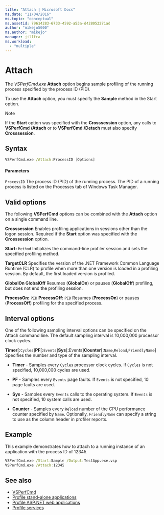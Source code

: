 ```yaml
---
title: "Attach | Microsoft Docs"
ms.date: "11/04/2016"
ms.topic: "conceptual"
ms.assetid: 79614283-6733-4592-a53a-d428052271ad
author: "mikejo5000"
ms.author: "mikejo"
manager: jillfra
ms.workload:
  - "multiple"
---
```

# Attach
The *VSPerfCmd.exe* **Attach** option begins sample profiling of the running process specified by the process ID (PID).

 To use the **Attach** option, you must specify the **Sample** method in the Start option.

> [!NOTE]
> If the **Start** option was specified with the **Crosssession** option, any calls to **VSPerfCmd /Attach** or to **VSPerfCmd /Detach** must also specify **Crosssession**.

## Syntax

```cmd
VSPerfCmd.exe /Attach:ProcessID [Options]
```

#### Parameters
 `ProcessID`
 The process ID (PID) of the running process. The PID of a running process is listed on the Processes tab of Windows Task Manager.

## Valid options
 The following **VSPerfCmd** options can be combined with the **Attach** option on a single command line.

 **Crosssession**
 Enables profiling applications in sessions other than the logon session. Required if the **Start** option was specified with the **Crosssession** option.

 **Start:** `Method`
 Initializes the command-line profiler session and sets the specified profiling method.

 **TargetCLR**
 Specifies the version of the .NET Framework Common Language Runtime (CLR) to profile when more than one version is loaded in a profiling session. By default, the first loaded version is profiled.

 **GlobalOn GlobalOff**
 Resumes (**GlobalOn**) or pauses (**GlobalOff**) profiling, but does not end the profiling session.

 **ProcessOn:** `PID` **ProcessOff:** `PID`
 Resumes (**ProcessOn**) or pauses (**ProcessOff**) profiling for the specified process.

## Interval options
 One of the following sampling interval options can be specified on the Attach command line. The default sampling interval is 10,000,000 processor clock cycles.

 **Timer**[**:**`Cycles`]**PF**[**:**`Events`]**Sys**[<strong>:</strong>Events]**Counter**[**:**`Name`,`Reload`,`FriendlyName`]
 Specifies the number and type of the sampling interval.

- **Timer** - Samples every `Cycles` processor clock cycles. If `Cycles` is not specified, 10,000,000 cycles are used.

- **PF** - Samples every `Events` page faults. If `Events` is not specified, 10 page faults are used.

- **Sys** - Samples every `Events` calls to the operating system. If `Events` is not specified, 10 system calls are used.

- **Counter** - Samples every `Reload` number of the CPU performance counter specified by `Name`. Optionally, `FriendlyName` can specify a string to use as the column header in profiler reports.

## Example
 This example demonstrates how to attach to a running instance of an application with the process ID of 12345.

```cmd
VSPerfCmd.exe /Start:Sample /Output:TestApp.exe.vsp
VSPerfCmd.exe /Attach:12345
```

## See also
- [VSPerfCmd](../profiling/vsperfcmd.md)
- [Profile stand-alone applications](../profiling/command-line-profiling-of-stand-alone-applications.md)
- [Profile ASP.NET web applications](../profiling/command-line-profiling-of-aspnet-web-applications.md)
- [Profile services](../profiling/command-line-profiling-of-services.md)